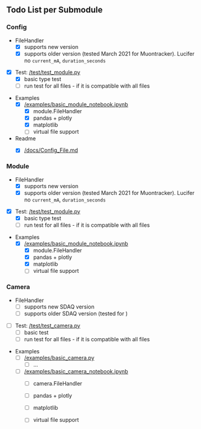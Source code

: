 ## Todo List per Submodule

### Config
- FileHandler
  - [x] supports new version
  - [x] supports older version (tested March 2021 for Muontracker). Lucifer no `current_mA`, `duration_seconds`
    
- [x] Test: [/test/test_module.py](/test/test_module.py)
    - [x] basic type test
    - [ ] run test for all files - if it is compatible with all files
    
- Examples
  - [x] [/examples/basic_module_notebook.ipynb](/examples/basic_module_notebook.ipynb)
    - [x] module.FileHandler
    - [x] pandas + plotly
    - [x] matplotlib
    - [ ] virtual file support
    
- Readme
  - [x] [/docs/Config_File.md](/docs/Config_File.md)
    

### Module
- FileHandler
  - [x] supports new version
  - [x] supports older version (tested March 2021 for Muontracker). Lucifer no `current_mA`, `duration_seconds`
    
- [x] Test: [/test/test_module.py](/test/test_module.py)
    - [x] basic type test
    - [ ] run test for all files - if it is compatible with all files
    
- Examples
  - [x] [/examples/basic_module_notebook.ipynb](/examples/basic_module_notebook.ipynb)
    - [x] module.FileHandler
    - [x] pandas + plotly
    - [x] matplotlib
    - [ ] virtual file support
    
### Camera
- FileHandler
  - [ ] supports new SDAQ version
  - [ ] supports older SDAQ version (tested <date> for <module>)
    
- [ ] Test: [/test/test_camera.py](/test/test_camera.py)
    - [ ] basic test
    - [ ] run test for all files - if it is compatible with all files
    
- Examples
  - [ ] [/examples/basic_camera.py](/examples/basic_camera.py)
    - [ ] ...
  - [ ] [/examples/basic_camera_notebook.ipynb](/examples/basic_camera_notebook.ipynb)
    - [ ] camera.FileHandler
    - [ ] pandas + plotly
    - [ ] matplotlib
    - [ ] virtual file support
  